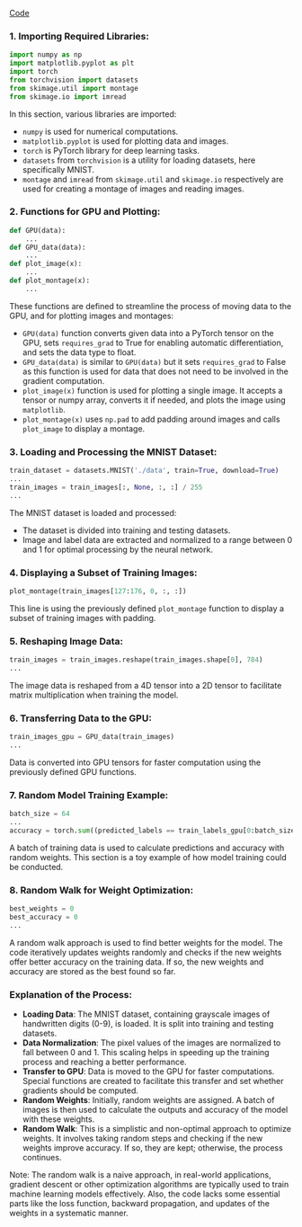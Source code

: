 [Code](https://colab.research.google.com/drive/1_xE3j7_ANfZykSZrIZNIkpnXzyqNuf2z?usp=sharing)

### 1. Importing Required Libraries:
```python
import numpy as np  
import matplotlib.pyplot as plt  
import torch  
from torchvision import datasets  
from skimage.util import montage  
from skimage.io import imread
```
In this section, various libraries are imported:
- `numpy` is used for numerical computations.
- `matplotlib.pyplot` is used for plotting data and images.
- `torch` is PyTorch library for deep learning tasks.
- `datasets` from `torchvision` is a utility for loading datasets, here specifically MNIST.
- `montage` and `imread` from `skimage.util` and `skimage.io` respectively are used for creating a montage of images and reading images.

### 2. Functions for GPU and Plotting:
```python
def GPU(data):
    ...
def GPU_data(data):
    ...
def plot_image(x):
    ...
def plot_montage(x):
    ...
```
These functions are defined to streamline the process of moving data to the GPU, and for plotting images and montages:
- `GPU(data)` function converts given data into a PyTorch tensor on the GPU, sets `requires_grad` to True for enabling automatic differentiation, and sets the data type to float.
- `GPU_data(data)` is similar to `GPU(data)` but it sets `requires_grad` to False as this function is used for data that does not need to be involved in the gradient computation.
- `plot_image(x)` function is used for plotting a single image. It accepts a tensor or numpy array, converts it if needed, and plots the image using `matplotlib`.
- `plot_montage(x)` uses `np.pad` to add padding around images and calls `plot_image` to display a montage.

### 3. Loading and Processing the MNIST Dataset:
```python
train_dataset = datasets.MNIST('./data', train=True, download=True)
...
train_images = train_images[:, None, :, :] / 255
...
```
The MNIST dataset is loaded and processed:
- The dataset is divided into training and testing datasets.
- Image and label data are extracted and normalized to a range between 0 and 1 for optimal processing by the neural network.

### 4. Displaying a Subset of Training Images:
```python
plot_montage(train_images[127:176, 0, :, :])
```
This line is using the previously defined `plot_montage` function to display a subset of training images with padding.

### 5. Reshaping Image Data:
```python
train_images = train_images.reshape(train_images.shape[0], 784)
...
```
The image data is reshaped from a 4D tensor into a 2D tensor to facilitate matrix multiplication when training the model.

### 6. Transferring Data to the GPU:
```python
train_images_gpu = GPU_data(train_images)
...
```
Data is converted into GPU tensors for faster computation using the previously defined GPU functions.

### 7. Random Model Training Example:
```python
batch_size = 64
...
accuracy = torch.sum((predicted_labels == train_labels_gpu[0:batch_size])) / batch_size
```
A batch of training data is used to calculate predictions and accuracy with random weights. This section is a toy example of how model training could be conducted.

### 8. Random Walk for Weight Optimization:
```python
best_weights = 0
best_accuracy = 0
...
```
A random walk approach is used to find better weights for the model. The code iteratively updates weights randomly and checks if the new weights offer better accuracy on the training data. If so, the new weights and accuracy are stored as the best found so far.

### Explanation of the Process:
- **Loading Data**: The MNIST dataset, containing grayscale images of handwritten digits (0-9), is loaded. It is split into training and testing datasets.
- **Data Normalization**: The pixel values of the images are normalized to fall between 0 and 1. This scaling helps in speeding up the training process and reaching a better performance.
- **Transfer to GPU**: Data is moved to the GPU for faster computations. Special functions are created to facilitate this transfer and set whether gradients should be computed.
- **Random Weights**: Initially, random weights are assigned. A batch of images is then used to calculate the outputs and accuracy of the model with these weights.
- **Random Walk**: This is a simplistic and non-optimal approach to optimize weights. It involves taking random steps and checking if the new weights improve accuracy. If so, they are kept; otherwise, the process continues.

Note: The random walk is a naive approach, in real-world applications, gradient descent or other optimization algorithms are typically used to train machine learning models effectively. Also, the code lacks some essential parts like the loss function, backward propagation, and updates of the weights in a systematic manner.

